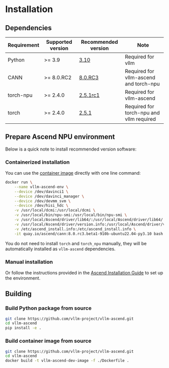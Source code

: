 # Installation

## Dependencies
| Requirement  | Supported version | Recommended version | Note |
| ------------ | ------- | ----------- | ----------- | 
| Python | >= 3.9 | [3.10](https://www.python.org/downloads/) | Required for vllm |
| CANN         | >= 8.0.RC2 | [8.0.RC3](https://www.hiascend.com/developer/download/community/result?module=cann&cann=8.0.0.beta1) | Required for vllm-ascend and torch-npu |
| torch-npu    | >= 2.4.0   | [2.5.1rc1](https://gitee.com/ascend/pytorch/releases/tag/v6.0.0.alpha001-pytorch2.5.1)    | Required for vllm-ascend |
| torch        | >= 2.4.0   | [2.5.1](https://github.com/pytorch/pytorch/releases/tag/v2.5.1)      | Required for torch-npu and vllm required |

## Prepare Ascend NPU environment

Below is a quick note to install recommended version software:

### Containerized installation

You can use the [container image](https://hub.docker.com/r/ascendai/cann) directly with one line command:

```bash
docker run \
    --name vllm-ascend-env \
    --device /dev/davinci1 \
    --device /dev/davinci_manager \
    --device /dev/devmm_svm \
    --device /dev/hisi_hdc \
    -v /usr/local/dcmi:/usr/local/dcmi \
    -v /usr/local/bin/npu-smi:/usr/local/bin/npu-smi \
    -v /usr/local/Ascend/driver/lib64/:/usr/local/Ascend/driver/lib64/ \
    -v /usr/local/Ascend/driver/version.info:/usr/local/Ascend/driver/version.info \
    -v /etc/ascend_install.info:/etc/ascend_install.info \
    -it quay.io/ascend/cann:8.0.rc3.beta1-910b-ubuntu22.04-py3.10 bash
```

You do not need to install `torch` and `torch_npu` manually, they will be automatically installed as `vllm-ascend` dependencies.

### Manual installation

Or follow the instructions provided in the [Ascend Installation Guide](https://ascend.github.io/docs/sources/ascend/quick_install.html) to set up the environment.

## Building

### Build Python package from source

```bash
git clone https://github.com/vllm-project/vllm-ascend.git
cd vllm-ascend
pip install -e .
```

### Build container image from source
```bash
git clone https://github.com/vllm-project/vllm-ascend.git
cd vllm-ascend
docker build -t vllm-ascend-dev-image -f ./Dockerfile .
```

